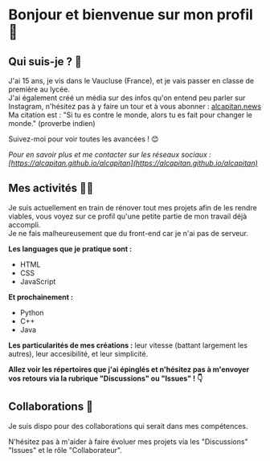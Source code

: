 # Bonjour et bienvenue sur mon profil 👋

## Qui suis-je ? 💁

J'ai 15 ans, je vis dans le Vaucluse (France), et je vais passer en classe de première au lycée.  
J'ai également créé un média sur des infos qu'on entend peu parler sur Instagram, n'hésitez pas à y faire un tour et à vous abonner : [alcapitan.news](https://www.instagram.com/alcapitan.news)  
Ma citation est : "Si tu es contre le monde, alors tu es fait pour changer le monde." (proverbe indien)  
  
Suivez-moi pour voir toutes les avancées ! 😊  
  
_Pour en savoir plus et me contacter sur les réseaux sociaux : [https://alcapitan.github.io/alcapitan](https://alcapitan.github.io/alcapitan)_

## Mes activités 👨‍💻

Je suis actuellement en train de rénover tout mes projets afin de les rendre viables, vous voyez sur ce profil qu'une petite partie de mon travail déjà accompli.  
Je ne fais malheureusement que du front-end car je n'ai pas de serveur.

**Les languages que je pratique sont :**
* HTML
* CSS
* JavaScript
  
**Et prochainement :**
* Python
* C++
* Java

**Les particularités de mes créations :** leur vitesse (battant largement les autres), leur accesibilité, et leur simplicité.  
  
**Allez voir les répertoires que j'ai épinglés et n'hésitez pas à m'envoyer vos retours via la rubrique "Discussions" ou "Issues" ! 👇**  

## Collaborations 🤝

Je suis dispo pour des collaborations qui serait dans mes compétences.
  
N'hésitez pas à m'aider à faire évoluer mes projets via les "Discussions" "Issues" et le rôle "Collaborateur".  

